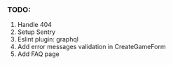 ### TODO:

1. Handle 404
2. Setup Sentry
3. Eslint plugin: graphql
4. Add error messages validation in CreateGameForm
5. Add FAQ page
